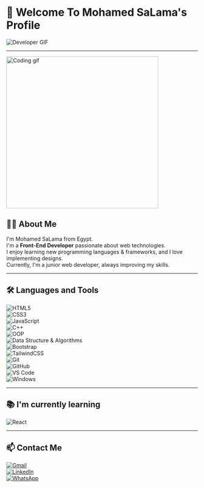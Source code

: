 # 👋 Welcome To Mohamed SaLama's Profile  

![Developer GIF](https://github.com/Govindv7555/Govindv7555/blob/main/49e76e0596857673c58c80c85b8434c1.gif)  

---
<img src="https://media.giphy.com/media/3oKIPEqDGUULpEU0aQ/giphy.gif" width="400" alt="Coding gif">




## 🧑‍💻 About Me  
I'm Mohamed SaLama from Egypt.  
I'm a **Front-End Developer** passionate about web technologies.  
I enjoy learning new programming languages & frameworks, and I love implementing designs.  
Currently, I'm a junior web developer, always improving my skills.  

---

## 🛠️ Languages and Tools  

![HTML5](https://img.shields.io/badge/HTML5-E34F26?style=for-the-badge&logo=html5&logoColor=white)  
![CSS3](https://img.shields.io/badge/CSS3-1572B6?style=for-the-badge&logo=css3&logoColor=white)  
![JavaScript](https://img.shields.io/badge/JavaScript-323330?style=for-the-badge&logo=javascript&logoColor=F7DF1E)  
![C++](https://img.shields.io/badge/C++-00599C?style=for-the-badge&logo=c%2B%2B&logoColor=white)  
![OOP](https://img.shields.io/badge/OOP-FF6F00?style=for-the-badge&logo=codeforces&logoColor=white)  
![Data Structure & Algorithms](https://img.shields.io/badge/Data%20Structure%20&%20Algorithms-2F8D46?style=for-the-badge&logo=leetcode&logoColor=white)  
![Bootstrap](https://img.shields.io/badge/Bootstrap-7952B3?style=for-the-badge&logo=bootstrap&logoColor=white)  
![TailwindCSS](https://img.shields.io/badge/TailwindCSS-38B2AC?style=for-the-badge&logo=tailwind-css&logoColor=white)  
![Git](https://img.shields.io/badge/Git-F05032?style=for-the-badge&logo=git&logoColor=white)  
![GitHub](https://img.shields.io/badge/GitHub-181717?style=for-the-badge&logo=github&logoColor=white)  
![VS Code](https://img.shields.io/badge/VS%20Code-007ACC?style=for-the-badge&logo=visual-studio-code&logoColor=white)  
![Windows](https://img.shields.io/badge/Windows-0078D6?style=for-the-badge&logo=windows&logoColor=white)  

---

## 📚 I'm currently learning  
![React](https://img.shields.io/badge/React-20232A?style=for-the-badge&logo=react&logoColor=61DAFB)  

---

## 📫 Contact Me  

[![Gmail](https://img.shields.io/badge/Gmail-D14836?style=for-the-badge&logo=gmail&logoColor=white)](mailto:YourEmailHere@gmail.com)  
[![LinkedIn](https://img.shields.io/badge/LinkedIn-0A66C2?style=for-the-badge&logo=linkedin&logoColor=white)](https://www.linkedin.com/in/YourLinkedIn/)  
[![WhatsApp](https://img.shields.io/badge/WhatsApp-25D366?style=for-the-badge&logo=whatsapp&logoColor=white)](https://wa.me/2010XXXXXXX)  
